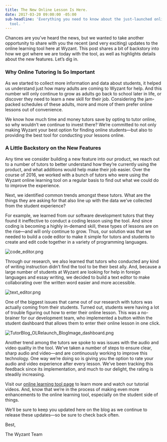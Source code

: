 ```yaml
---
title: The New Online Lesson Is Here.
date: 2017-03-20 09:00:00 -05:00
sub-headline: 'Everything you need to know about the just-launched online learning
  tool. '
---
```


Chances are you’ve heard the news, but we wanted to take another opportunity to share with you the recent (and very exciting) updates to the online learning tool here at Wyzant. This post shares a bit of backstory into how we got where we are today with the tool, as well as highlights details about the new features. Let’s dig in.

### Why Online Tutoring Is So Important
As we started to collect more information and data about students, it helped us understand just how many adults are coming to Wyzant for help. And this number will only continue to grow as adults go back to school later in life, or discover they need to learn a new skill for their job.
Considering the jam-packed schedules of these adults, more and more of them prefer online lessons out of convenience.

We know how much time and money tutors save by opting to tutor online, so why wouldn’t we continue to invest there? We’re committed to not only making Wyzant your best option for finding online students—but also to providing the best tool for conducting your lessons online.

### A Little Backstory on the New Features

Any time we consider building a new feature into our product, we reach out to a number of tutors to better understand how they’re currently using the product, and what additions would help make their job easier.
Over the course of 2016, we worked with a bunch of tutors who were using the Wyzant online learning tool on a regular basis to find out what we could do to improve the experience.

Next, we identified common trends amongst these tutors. What are the things they are asking for that also line up with the data we’ve collected from the student experience?

For example, we learned from our software development tutors that they found it ineffective to conduct a coding lesson using the tool. And since coding is becoming a highly in-demand skill, these types of lessons are on the rise—and will only continue to grow. Thus, our solution was that we needed to build a code editor to make it simple for tutors and students to create and edit code together in a variety of programming languages.  

![code_editor.png](/blog/uploads/code_editor.png)

Through our research, we also learned that tutors who conducted any kind of writing instruction didn’t find the tool to be their best ally. And, because a large number of students at Wyzant are looking for help in foreign languages and essay writing, we decided to build a text editor to make collaborating over the written word easier and more accessible.  

![text_editor.png](/blog/uploads/text_editor.png)

One of the biggest issues that came out of our research with tutors was actually coming from their students. Turned out, students were having a lot of trouble figuring out how to enter their online lesson. This was a no-brainer for our development team, who implemented a button within the student dashboard that allows them to enter their online lesson in one click.

![TutorBlog_OLRelaunch_BlogImage_dashboard.png](/blog/uploads/TutorBlog_OLRelaunch_BlogImage_dashboard.png)

Another trend among the tutors we spoke to was issues with the audio and video quality in the tool. We’ve taken a number of steps to ensure clear, sharp audio and video—and are continuously working to improve this technology. One way we’re doing so is giving you the option to rate your audio and video experience after every lesson. We’ve been tracking this feedback since its implementation, and much to our delight, the rating is steadily increasing.

Visit our [online learning tool page](https://www.wyzant.com/online/tutor) to learn more and watch our tutorial videos. And, know that we’re in the process of making even more enhancements to the online learning tool, especially on the student side of things.

We’ll be sure to keep you updated here on the blog as we continue to release these updates—so be sure to check back often.

Best,

The Wyzant Team
